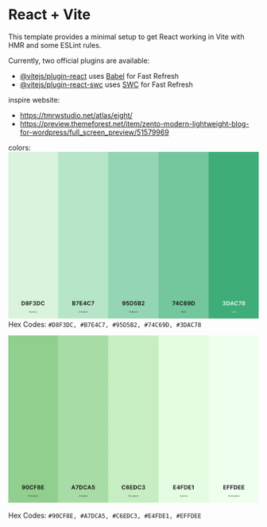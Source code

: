 # React + Vite

This template provides a minimal setup to get React working in Vite with HMR and some ESLint rules.

Currently, two official plugins are available:

- [@vitejs/plugin-react](https://github.com/vitejs/vite-plugin-react/blob/main/packages/plugin-react/README.md) uses [Babel](https://babeljs.io/) for Fast Refresh
- [@vitejs/plugin-react-swc](https://github.com/vitejs/vite-plugin-react-swc) uses [SWC](https://swc.rs/) for Fast Refresh

inspire website:
- https://tmrwstudio.net/atlas/eight/
- https://preview.themeforest.net/item/zento-modern-lightweight-blog-for-wordpress/full_screen_preview/51579969

colors:
![color theme 1](./src/assets/color_theme_1.webp)
Hex Codes: `#D8F3DC, #B7E4C7, #95D5B2, #74C69D, #3DAC78`

![color theme 1](./src/assets/color_theme_2.webp)

Hex Codes: `#90CF8E, #A7DCA5, #C6EDC3, #E4FDE1, #EFFDEE`